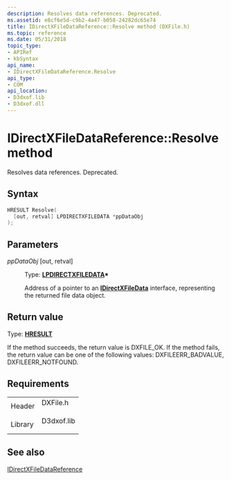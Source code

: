 ```yaml
---
description: Resolves data references. Deprecated.
ms.assetid: e8cf6e5d-c9b2-4a47-b058-24282dc65e74
title: IDirectXFileDataReference::Resolve method (DXFile.h)
ms.topic: reference
ms.date: 05/31/2018
topic_type: 
- APIRef
- kbSyntax
api_name: 
- IDirectXFileDataReference.Resolve
api_type: 
- COM
api_location: 
- D3dxof.lib
- D3dxof.dll
---
```


# IDirectXFileDataReference::Resolve method

Resolves data references. Deprecated.

## Syntax


```C++
HRESULT Resolve(
  [out, retval] LPDIRECTXFILEDATA *ppDataObj
);
```



## Parameters

<dl> <dt>

*ppDataObj* \[out, retval\]
</dt> <dd>

Type: **[**LPDIRECTXFILEDATA**](idirectxfiledata.md)\***

Address of a pointer to an [**IDirectXFileData**](idirectxfiledata.md) interface, representing the returned file data object.

</dd> </dl>

## Return value

Type: **[**HRESULT**](https://msdn.microsoft.com/library/Bb401631(v=MSDN.10).aspx)**

If the method succeeds, the return value is DXFILE\_OK. If the method fails, the return value can be one of the following values: DXFILEERR\_BADVALUE, DXFILEERR\_NOTFOUND.

## Requirements



|                    |                                                                                       |
|--------------------|---------------------------------------------------------------------------------------|
| Header<br/>  | <dl> <dt>DXFile.h</dt> </dl>   |
| Library<br/> | <dl> <dt>D3dxof.lib</dt> </dl> |



## See also

<dl> <dt>

[IDirectXFileDataReference](idirectxfiledatareference.md)
</dt> </dl>

 

 




